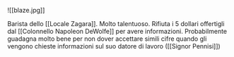 ![[blaze.jpg]]

Barista dello [[Locale Zagara]]. Molto talentuoso.
Rifiuta i 5 dollari offertigli dal [[Colonnello Napoleon DeWolfe]] per avere informazioni. Probabilmente guadagna molto bene per non dover accettare simili cifre quando gli vengono chieste informazioni sul suo datore di lavoro ([[Signor Pennisi]])